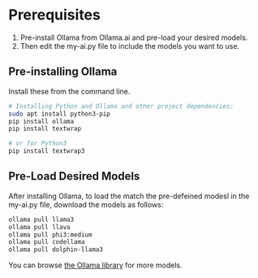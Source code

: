 
# Prerequisites
1. Pre-install Ollama from Ollama.ai and pre-load your desired models.
2. Then edit the my-ai.py file to include the models you want to use.

## Pre-installing Ollama
Install these from the command line.
```bash
# Installing Python and Ollama and other project dependencies:
sudo apt install python3-pip
pip install ollama
pip install textwrap

# or for Python3
pip install textwrap3
```

## Pre-Load Desired Models
After installing Ollama, to load the match the pre-defeined modesl in the my-ai.py file, download the models as follows:
```bash
ollama pull llama3
ollama pull llava
ollama pull phi3:medium
ollama pull codellama
ollama pull dolphin-llama3
```

You can browse [the Ollama library](https://ollama.com/library) for more models.
